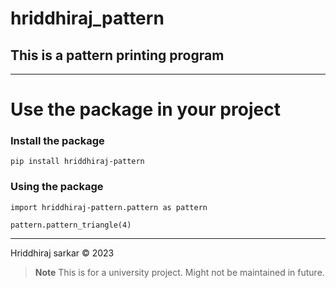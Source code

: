 # hriddhiraj_pattern

## This is a pattern printing program

---

# Use the package in your project

### Install the package

```
pip install hriddhiraj-pattern
```

### Using the package

```
import hriddhiraj-pattern.pattern as pattern

pattern.pattern_triangle(4)
```

---

Hriddhiraj sarkar © 2023

> **Note**
> This is for a university project. Might not be maintained in future.
